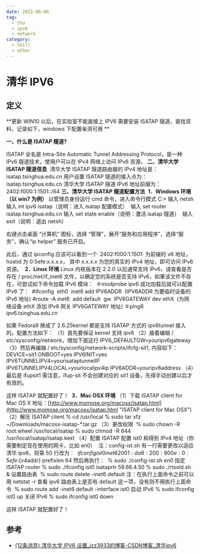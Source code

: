 ```yaml
---
date: 2022-06-06
tag:
  - thu
  - ipv6
  - network
category:
  - skill
  - other
---
```



# 清华 IPV6


## 定义


**更新 WIN10 以后，在实验室不能直接上 IPV6 需要安装 ISATAP 隧道，查找资料，记录如下，windows 下配置亲测可用
**

**一、什么是 ISATAP 隧道?** 

ISATAP 全名是 Intra-Site Automatic Tunnel Addressing Protocol，是一种 IPv6 隧道技术，使用户可以在 IPv4 网络上访问 IPv6 资源。
**二、清华大学 ISATAP 隧道信息** 
清华大学 ISATAP 隧道路由器的 IPv4 地址是：isatap.tsinghua.edu.cn
用户设置 ISATAP 隧道的接入点为：isatap.tsinghua.edu.cn
清华大学 ISATAP 隧道 IPv6 地址前缀为：2402:f000:1:1501::/64
**三、清华大学 ISATAP 隧道配置方法** 
**1．Windows 环境（以 win7 为例）**
以管理员身份运行 cmd 命令，进入命令行模式 C:\>
输入 netsh
输入 int ipv6 isatap（说明：进入 isatap 配置模式） 
输入 set router isatap.tsinghua.edu.cn
输入 set state enable（说明：激活 isatap 隧道） 
输入 exit（说明：退出 netsh）

右键点击桌面 “计算机” 图标，选择 “管理”，展开“服务和应用程序”，选择“服务”，确认“ip helper” 服务已开启。

此后，通过 ipconfig 应该可以看到一个  2402:f000:1:1501: 为前缀的 v6 地址，hostid 为 0:5efe:x.x.x.x， 其中 x.x.x.x 为您的真实的 IPv4 地址，即可访问 IPv6 资源。 
**2．Linux 环境**
Linux 内核版本在 2.2.0 以后通常支持 IPv6，请查看是否存在 / proc/net/if_inet6 文件，以确定您的系统是否支持 IPv6，如果该文件不存在，可尝试如下命令加载 IPv6 模块： 
＃modprobe ipv6
成功加载后就可以配置 IPv6 了： 
#ifconfig  eth0  inet6 add IPV6ADDR  (IPV6ADDR 为要临时设备的 IPv6 地址)
#route -A inet6  add default  gw  IPV6GATEWAY dev ethX  (为网络设备 ethX 添加 IPv6 网关 IPV6GATEWAY 地址)
＃ping6 ipv6.tsinghua.edu.cn

如果 Fedora9 换成了 2.6.25kernel 都是支持 ISATAP 方式的 ipv6tunnel 接入的。配置方法如下：
（1）首先要保证 kernel 支持 ipv6
（2）接着编辑 / etc/sysconfig/network，增加下面这行
IPV6_DEFAULTGW=youripv6gateway
（3）然后再编辑 / etc/sysconfig/network-scripts/ifcfg-sit1, 内容如下： 
DEVICE=sit1
ONBOOT=yes
IPV6INIT=yes
IPV6TUNNELIPV4=yourisataptunnelIP
IPV6TUNNELIPV4LOCAL=yourlocalipv4ip
IPV6ADDR=youripv6address
（4）最后是 ifupsit1
需注意，ifup-sit 不会创建对应的 sit1 设备，先得手动创建以后才有效的。

这样 ISATAP 就配置好了！ 
**3．Mac OSX 环境**
（1）下载 ISATAP client for Mac OS X
地址：[http://www.momose.org/macosx/isatap.html](http://www.momose.org/macosx/isatap.html "ISATAP client for Mac OSX")
（2）解压 ISATAP client
% cd /usr/local
% sudo tar xfz ~/Downloads/macosx-isatap-*.tar.gz
（3）更改权限 
% sudo chown -R root:wheel /usr/local/isatap
% sudo chmod -R 644 /usr/local/isatap/isatap.kext
（4）配置 ISATAP
配置 ist0 和得到 IPv4 地址（你需要制定现在使用的网卡，比如 en0） 
注：config-ist.sh 有一行需要更改以适应清华 ipv6，将第 50 行改为： 
${ifconfig} ist0 inet6 2001:da8:200:900e:0:5efe:${v4addr} prefixlen 64
然后再执行： 
% sudo ./config-ist.sh en0
指定 ISATAP router
% sudo ./ifconfig ist0 isataprtr 59.66.4.50
% sudo ./rtsold.sh &amp;
设置路由表 
% sudo route delete -inet6 default
注：在执行上面命令之前可以用 netstat -r 查看 ipv6 路由表上是否有 default 这一项，没有则不用执行上面命令 
% sudo route add -inet6 default -interface ist0
启动 IPv6
% sudo ifconfig ist0 up
关闭 IPv6
% sudo ifconfig ist0 down

这样 ISATAP 就配置好了！


## 参考

- [(12条消息) 清华大学 IPV6 设置_jzz3933的博客-CSDN博客_清华ipv6](https://blog.csdn.net/jzz3933/article/details/80732207)
